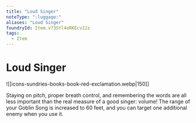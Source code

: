 ```yaml
---
title: "Loud Singer"
noteType: ":luggage:"
aliases: "Loud Singer"
foundryId: Item.v73SYl4eRKEcvI2z
tags:
  - Item
---
```


# Loud Singer
![[icons-sundries-books-book-red-exclamation.webp|150]]

Staying on pitch, proper breath control, and remembering the words are all less important than the real measure of a good singer: volume! The range of your Goblin Song is increased to 60 feet, and you can target one additional enemy when you use it.
